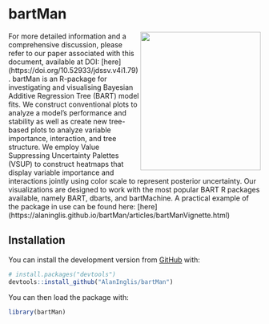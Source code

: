 
<!-- README.md is generated from README.Rmd. Please edit that file -->

# bartMan

<!-- badges: start -->

<img src="https://raw.githubusercontent.com/AlanInglis/bartMan/master/badge/bartmanLogo1.png" width="240" height="276" align="right" />
<!-- badges: end --> For more detailed information and a comprehensive
discussion, please refer to our paper associated with this document,
available at DOI: [here](https://doi.org/10.52933/jdssv.v4i1.79).
bartMan is an R-package for investigating and visualising Bayesian
Additive Regression Tree (BART) model fits. We construct conventional
plots to analyze a model’s performance and stability as well as create
new tree-based plots to analyze variable importance, interaction, and
tree structure. We employ Value Suppressing Uncertainty Palettes (VSUP)
to construct heatmaps that display variable importance and interactions
jointly using color scale to represent posterior uncertainty. Our
visualizations are designed to work with the most popular BART R
packages available, namely BART, dbarts, and bartMachine. A practical
example of the package in use can be found here:
[here](https://alaninglis.github.io/bartMan/articles/bartManVignette.html)

## Installation

You can install the development version from
[GitHub](https://github.com/AlanInglis/bartMan) with:

``` r
# install.packages("devtools")
devtools::install_github("AlanInglis/bartMan")
```

You can then load the package with:

``` r
library(bartMan)
```
